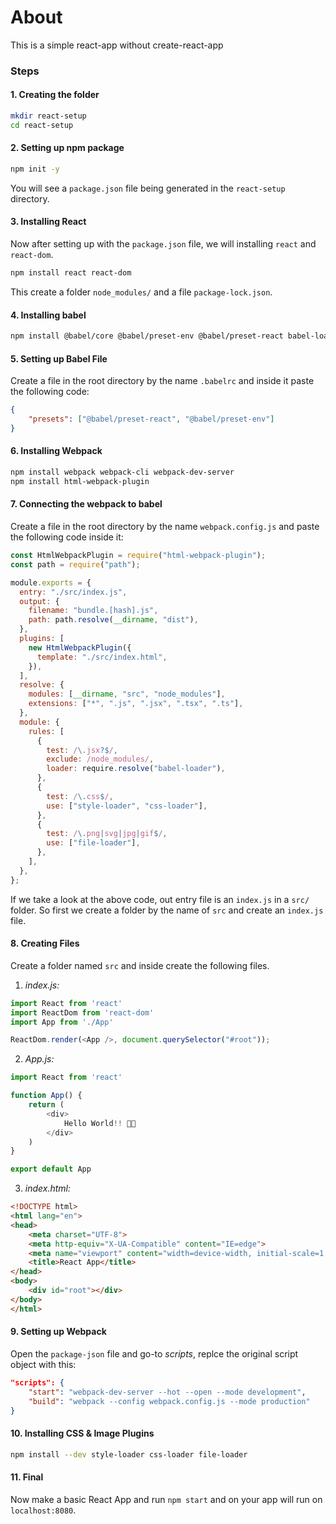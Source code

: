 # About
This is a simple react-app without create-react-app

### Steps
#### 1. Creating the folder
```bash
mkdir react-setup
cd react-setup
```

#### 2. Setting up npm package
```bash
npm init -y
```
You will see a `package.json` file being generated in the `react-setup` directory.

#### 3. Installing React
Now after setting up with the `package.json` file, we will installing `react` and `react-dom`.
```bash
npm install react react-dom
```
This create a folder `node_modules/` and a file `package-lock.json`.

#### 4. Installing babel
```bash
npm install @babel/core @babel/preset-env @babel/preset-react babel-loader
```

#### 5. Setting up Babel File
Create a file in the root directory by the name `.babelrc` and inside it paste the following code:
```json
{
    "presets": ["@babel/preset-react", "@babel/preset-env"]
}
```

#### 6. Installing Webpack
```bash
npm install webpack webpack-cli webpack-dev-server
npm install html-webpack-plugin
```

#### 7. Connecting the webpack to babel
Create a file in the root directory by the name `webpack.config.js` and paste the following code inside it:
```js
const HtmlWebpackPlugin = require("html-webpack-plugin");
const path = require("path");

module.exports = {
  entry: "./src/index.js",
  output: {
    filename: "bundle.[hash].js",
    path: path.resolve(__dirname, "dist"),
  },
  plugins: [
    new HtmlWebpackPlugin({
      template: "./src/index.html",
    }),
  ],
  resolve: {
    modules: [__dirname, "src", "node_modules"],
    extensions: ["*", ".js", ".jsx", ".tsx", ".ts"],
  },
  module: {
    rules: [
      {
        test: /\.jsx?$/,
        exclude: /node_modules/,
        loader: require.resolve("babel-loader"),
      },
      {
        test: /\.css$/,
        use: ["style-loader", "css-loader"],
      },
      {
        test: /\.png|svg|jpg|gif$/,
        use: ["file-loader"],
      },
    ],
  },
};
```
If we take a look at the above code, out entry file is an `index.js` in a `src/` folder. So first we create a folder by the name of `src` and create an `index.js` file.

#### 8. Creating Files
Create a folder named `src` and inside create the following files.
1. *index.js:*
```js
import React from 'react'
import ReactDom from 'react-dom'
import App from './App'

ReactDom.render(<App />, document.querySelector("#root"));
```

2. *App.js:*
```js
import React from 'react'

function App() {
    return (
        <div>
            Hello World!! 🚀🚀
        </div>
    )
}

export default App
```

3. *index.html:*
```html
<!DOCTYPE html>
<html lang="en">
<head>
    <meta charset="UTF-8">
    <meta http-equiv="X-UA-Compatible" content="IE=edge">
    <meta name="viewport" content="width=device-width, initial-scale=1.0">
    <title>React App</title>
</head>
<body>
    <div id="root"></div>
</body>
</html>
```

#### 9. Setting up Webpack
Open the `package-json` file and go-to *scripts*, replce the original script object with this:
```json
"scripts": {
    "start": "webpack-dev-server --hot --open --mode development",
    "build": "webpack --config webpack.config.js --mode production"
}
```

#### 10. Installing CSS & Image Plugins
```bash
npm install --dev style-loader css-loader file-loader
```

#### 11. Final
Now make a basic React App and run `npm start` and on your app will run on `localhost:8080`.